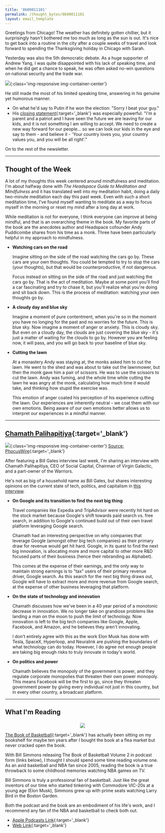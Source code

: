 ```yaml
---
title: '0b00011101'
permalink: /thought_bytes/0b00011101
layout: email_template
---
```


Greetings from Chicago! The weather has definitely gotten chillier, but it surprisingly hasn't bothered me too much as long as the sun is out. It's nice to get back into a routine in the city after a couple weeks of travel and look forward to spending the Thanksgiving holiday in Chicago with Sarah.

Yesterday was also the 5th democratic debate. As a huge supporter of Andrew Yang, I was quite disappointed with his lack of speaking time, and when he did get a chance to speak, he was often asked no-win questions on national security and the trade war.

![](https://kevinarifin.com/images/thought_bytes/debate5time.png){:class='img-responsive img-container-center'}

He still made the most of his limited speaking time, answering in his genuine yet humorous manner.
* On what he'd say to Putin if he won the election: "Sorry I beat your guy."
* His [closing statement](https://youtu.be/6crg579lpds?t=368){:target='_blank'} was especially powerful. "I'm a parent and a patriot and I have seen the future we are leaving for our kids, and it is not something I am willing to accept. We need to create a new way forward for our people... so we can look our kids in the eye and say to them - and believe it - 'Your country loves you, your country values you, and you will be all right'."

On to the rest of the newsletter.

<hr class='post-hr' />

## Thought of the Week

A lot of my thoughts this week centered around mindfulness and meditation. I'm about halfway done with *The Headspace Guide to Meditation and Mindfulness* and it has translated well into my meditation habit, doing a daily two-minute meditation each day this past week. Even with such a short meditation time, I've found myself wanting to meditate as a way to focus myself in the morning or reset my mind after a long day at work.

While meditation is not for everyone, I think everyone can improve at being mindful, and that is an overarching theme in the book. My favorite parts of the book are the anecdotes author and Headspace cofounder Andy Puddicombe shares from his time as a monk. Three have been particularly helpful in my approach to mindfulness.

* **Watching cars on the road**

    Imagine sitting on the side of the road watching the cars go by. These cars are your own thoughts. You could be tempted to try to stop the cars (your thoughts), but that would be counterproductive, if not dangerous.

    Focus instead on sitting on the side of the road and just watching the cars go by. That is the act of meditation. Maybe at some point you'll find a car fascinating and try to chase it, but you'll realize what you're doing and sit back down. This is the process of meditation: watching your own thoughts go by.

* **A cloudy day and blue sky**

    Imagine a moment of pure contentment, when you're so in the moment you have no longing for the past and no worries for the future. This is blue sky. Now imagine a moment of anger or anxiety. This is cloudy sky. But even on a cloudy day, the clouds are just covering the blue sky - it's just a matter of waiting for the clouds to go by. However you are feeling now, it will pass, and you will go back to your baseline of blue sky.

* **Cutting the lawn**

    At a monastery Andy was staying at, the monks asked him to cut the lawn. He went to the shed and was about to take out the lawnmower, but then the monk gave him a pair of scissors. He was to use the scissors to cut the lawn. Andy was fuming, and the whole time while cutting the lawn he was angry at the monk, calculating how much time it would take, and thinking how stupid the exercise was.

    This emotion of anger coated his perception of his experience cutting the lawn. Our experiences are inherently neutral - we coat them with our own emotions. Being aware of our own emotions better allows us to interpret our experiences in a mindful manner.


<hr class='post-hr' />

## [Chamath Palihapitiya](https://www.phocuswire.com/chamath-palihapitiya-virgin-galactic-phocuswright-conference-2019){:target='_blank'}

![](https://kevinarifin.com/images/thought_bytes/chamath.jpg){:class='img-responsive img-container-center'}
[Source: PhocusWire](https://www.phocuswire.com/chamath-palihapitiya-virgin-galactic-phocuswright-conference-2019){:target='_blank'}

After featuring a Bill Gates interview last week, I'm sharing an interview with Chamath Palihapitiya, CEO of Social Capital, Chairman of Virgin Galactic, and a part-owner of the Warriors.

He's not as big of a household name as Bill Gates, but shares interesting opinions on the current state of tech, politics, and capitalism in [this interview](https://www.phocuswire.com/chamath-palihapitiya-virgin-galactic-phocuswright-conference-2019).

* **On Google and its transition to find the next big thing**

    Travel companies like Expedia and TripAdvisor were recently hit hard on the stock market because Google's shift towards paid search vs. free search, in addition to Google's continued build out of their own travel platform leveraging Google search.

    Chamath had an interesting perspective on why companies that leverage Google (amongst other big tech companies) as their primary draw for revenue would get hit hard. Google, in its quest to find the next big innovation, is allocating more and more capital to other more R&D focused parts of their business (hence their rebranding as Alphabet).

    This comes at the expense of their earnings, and the only way to maintain strong earnings is to "tax" users of their primary revenue driver, Google search. As this search for the next big thing draws out, Google will have to extract more and more revenue from Google search, at the expense of other business leveraging that platform.

* **On the state of technology and innovation**

    Chamath discusses how we've been in a 40 year period of a monotonic decrease in innovation. We no longer take on grandiose problems like landing a man on the moon to push the limit of technology. Now innovation is left to the big tech companies like Google, Apple, Facebook, and Amazon, and he believes they aren't innovating.

    I don't entirely agree with this as the work Elon Musk has done with Tesla, SpaceX, Hyperloop, and Neuralink are pushing the boundaries of what technology can do today. However, I do agree not enough people are taking big enough risks to truly innovate in today's world.

* **On politics and power**

    Chamath believes the monopoly of the government is power, and they regulate corporate monopolies that threaten their own power monopoly. This means Facebook will be the first to go, since they threaten government power by giving every individual not just in this country, but in every other country, a broadcast platform.

<hr class='post-hr' />

## What I'm Reading

<center>
    <img src='https://kevinarifin.com/images/thought_bytes/bookofbb.jpg' class="img-responsive img-container-center" style='max-width:200px; margin-top: 5px'/>
</center>

[The Book of Basketball](https://www.amazon.com/Book-Basketball-NBA-According-Sports/dp/0345520106/ref=sr_1_1?keywords=book+of+basketball&qid=1574395694&sr=8-1){:target='_blank'} has actually been sitting on my bookshelf for maybe ten years after I bought the book at a flea market but never cracked open the book.

With Bill Simmons releasing The Book of Basketball Volume 2 in podcast form (links below), I thought I should spend some time reading volume one. As an avid basketball and NBA fan since 2005, reading the book is a true throwback to some childhood memories watching NBA games on TV.

Bill Simmons is truly a professional fan of basketball. Just like the great inventors of our time who started tinkering with Commodore VIC-20s at a young age (Elon Musk), Simmons grew up with prime seats watching Larry Bird in the Boston Garden.

Both the podcast and the book are an embodiment of his life's work, and I recommend any fan of the NBA and basketball to check both out.

* [Apple Podcasts Link](https://podcasts.apple.com/us/podcast/book-of-basketball-2-0/id1483525141){:target='_blank'}
* [Web Link](https://www.theringer.com/book-of-basketball){:target='_blank'}


